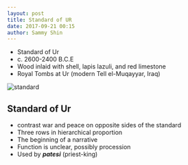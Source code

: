 ```yaml
---
layout: post
title: Standard of UR
date: 2017-09-21 00:15
author: Sammy Shin
---
```


* Standard of Ur
* c. 2600-2400 B.C.E
* Wood inlaid with shell, lapis lazuli, and red limestone
* Royal Tombs at Ur (modern Tell el-Muqayyar, Iraq)

![standard]

## Standard of Ur
* contrast war and peace on opposite sides of the standard
* Three rows in hierarchical proportion
* The beginning of a narrative
* Function is unclear, possibly procession
* Used by ***patesi*** (priest-king)

[standard]:https://en.wikipedia.org/wiki/Standard_of_Ur#/media/File:Standard_of_Ur_-_War.jpg
